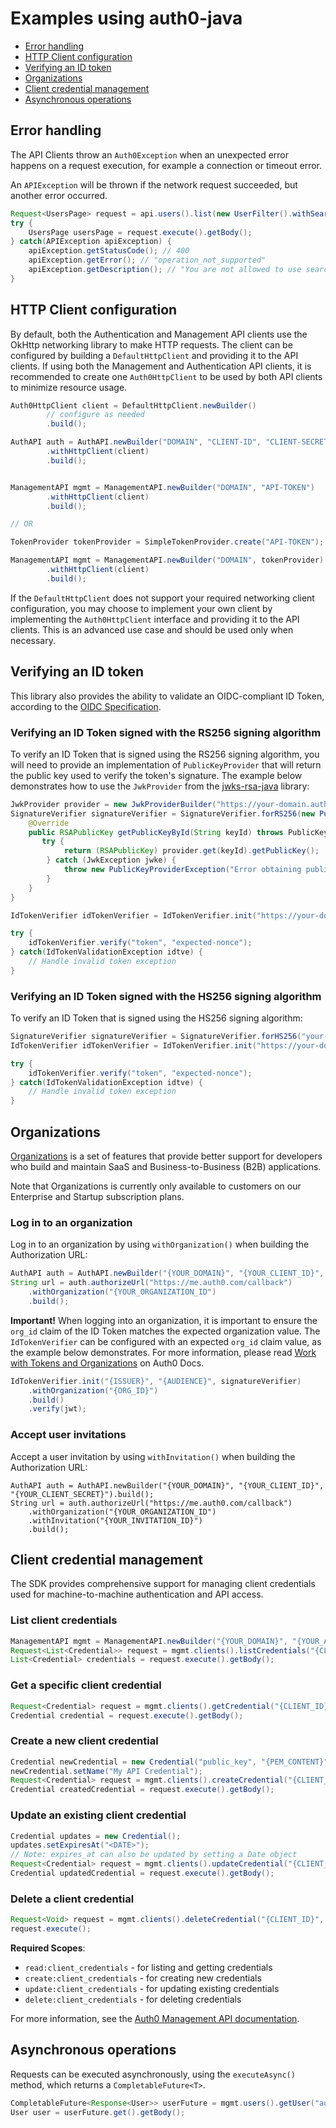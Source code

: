 # Examples using auth0-java

- [Error handling](#error-handling)
- [HTTP Client configuration](#http-client-configuration)
- [Verifying an ID token](#verifying-an-id-token)
- [Organizations](#organizations)
- [Client credential management](#client-credential-management)
- [Asynchronous operations](#asynchronous-operations)

## Error handling

The API Clients throw an `Auth0Exception` when an unexpected error happens on a request execution, for example a connection or timeout error.

An `APIException` will be thrown if the network request succeeded, but another error occurred.

```java
Request<UsersPage> request = api.users().list(new UserFilter().withSearchEngine("v1"));
try {
    UsersPage usersPage = request.execute().getBody();
} catch(APIException apiException) {
    apiException.getStatusCode(); // 400
    apiException.getError(); // "operation_not_supported"
    apiException.getDescription(); // "You are not allowed to use search_engine=v1."
}
```

## HTTP Client configuration

By default, both the Authentication and Management API clients use the OkHttp networking library to make HTTP requests.
The client can be configured by building a `DefaultHttpClient` and providing it to the API clients.
If using both the Management and Authentication API clients, it is recommended to create one `Auth0HttpClient` to be used by both API clients to minimize resource usage.

```java
Auth0HttpClient client = DefaultHttpClient.newBuilder()
        // configure as needed
        .build();

AuthAPI auth = AuthAPI.newBuilder("DOMAIN", "CLIENT-ID", "CLIENT-SECRET")
        .withHttpClient(client)
        .build();

```

```java

ManagementAPI mgmt = ManagementAPI.newBuilder("DOMAIN", "API-TOKEN")
        .withHttpClient(client)
        .build();

// OR

TokenProvider tokenProvider = SimpleTokenProvider.create("API-TOKEN");

ManagementAPI mgmt = ManagementAPI.newBuilder("DOMAIN", tokenProvider)
        .withHttpClient(client)
        .build();

```

If the `DefaultHttpClient` does not support your required networking client configuration, you may choose to implement
your own client by implementing the `Auth0HttpClient` interface and providing it to the API clients. This is an advanced
use case and should be used only when necessary.

## Verifying an ID token

This library also provides the ability to validate an OIDC-compliant ID Token, according to the [OIDC Specification](https://openid.net/specs/openid-connect-core-1_0-final.html#IDTokenValidation).

### Verifying an ID Token signed with the RS256 signing algorithm

To verify an ID Token that is signed using the RS256 signing algorithm, you will need to provide an implementation of
`PublicKeyProvider` that will return the public key used to verify the token's signature. The example below demonstrates how to use the `JwkProvider` from the [jwks-rsa-java](https://github.com/auth0/jwks-rsa-java) library:

```java
JwkProvider provider = new JwkProviderBuilder("https://your-domain.auth0.com").build();
SignatureVerifier signatureVerifier = SignatureVerifier.forRS256(new PublicKeyProvider() {
    @Override
    public RSAPublicKey getPublicKeyById(String keyId) throws PublicKeyProviderException {
       try {
            return (RSAPublicKey) provider.get(keyId).getPublicKey();
        } catch (JwkException jwke) {
            throw new PublicKeyProviderException("Error obtaining public key", jwke);
        }
    }
}

IdTokenVerifier idTokenVerifier = IdTokenVerifier.init("https://your-domain.auth0.com/","your-client-id", signatureVerifier).build();

try {
    idTokenVerifier.verify("token", "expected-nonce");
} catch(IdTokenValidationException idtve) {
    // Handle invalid token exception
}
```

### Verifying an ID Token signed with the HS256 signing algorithm

To verify an ID Token that is signed using the HS256 signing algorithm:

```java
SignatureVerifier signatureVerifier = SignatureVerifier.forHS256("your-client-secret");
IdTokenVerifier idTokenVerifier = IdTokenVerifier.init("https://your-domain.auth0.com/","your-client-id", signatureVerifier).build();

try {
    idTokenVerifier.verify("token", "expected-nonce");
} catch(IdTokenValidationException idtve) {
    // Handle invalid token exception
}
```

## Organizations

[Organizations](https://auth0.com/docs/organizations) is a set of features that provide better support for developers who build and maintain SaaS and Business-to-Business (B2B) applications.

Note that Organizations is currently only available to customers on our Enterprise and Startup subscription plans.

### Log in to an organization

Log in to an organization by using `withOrganization()` when building the Authorization URL:

```java
AuthAPI auth = AuthAPI.newBuilder("{YOUR_DOMAIN}", "{YOUR_CLIENT_ID}", "{YOUR_CLIENT_SECRET}").build();
String url = auth.authorizeUrl("https://me.auth0.com/callback")
    .withOrganization("{YOUR_ORGANIZATION_ID")
    .build();
```

**Important!** When logging into an organization, it is important to ensure the `org_id` claim of the ID Token matches the expected organization value. The `IdTokenVerifier` can be configured with an expected `org_id` claim value, as the example below demonstrates.
For more information, please read [Work with Tokens and Organizations](https://auth0.com/docs/organizations/using-tokens) on Auth0 Docs.
```java
IdTokenVerifier.init("{ISSUER}", "{AUDIENCE}", signatureVerifier)
    .withOrganization("{ORG_ID}")
    .build()
    .verify(jwt);
```

### Accept user invitations

Accept a user invitation by using `withInvitation()` when building the Authorization URL:

```
AuthAPI auth = AuthAPI.newBuilder("{YOUR_DOMAIN}", "{YOUR_CLIENT_ID}", "{YOUR_CLIENT_SECRET}").build();
String url = auth.authorizeUrl("https://me.auth0.com/callback")
    .withOrganization("{YOUR_ORGANIZATION_ID")
    .withInvitation("{YOUR_INVITATION_ID}")
    .build();
```

## Client credential management

The SDK provides comprehensive support for managing client credentials used for machine-to-machine authentication and API access.

### List client credentials

```java
ManagementAPI mgmt = ManagementAPI.newBuilder("{YOUR_DOMAIN}", "{YOUR_API_TOKEN}").build();
Request<List<Credential>> request = mgmt.clients().listCredentials("{CLIENT_ID}");
List<Credential> credentials = request.execute().getBody();
```

### Get a specific client credential

```java
Request<Credential> request = mgmt.clients().getCredential("{CLIENT_ID}", "{CREDENTIAL_ID}");
Credential credential = request.execute().getBody();
```

### Create a new client credential

```java
Credential newCredential = new Credential("public_key", "{PEM_CONTENT}");
newCredential.setName("My API Credential");
Request<Credential> request = mgmt.clients().createCredential("{CLIENT_ID}", newCredential);
Credential createdCredential = request.execute().getBody();
```

### Update an existing client credential

```java
Credential updates = new Credential();
updates.setExpiresAt("<DATE>");
// Note: expires_at can also be updated by setting a Date object
Request<Credential> request = mgmt.clients().updateCredential("{CLIENT_ID}", "{CREDENTIAL_ID}", updates);
Credential updatedCredential = request.execute().getBody();
```

### Delete a client credential

```java
Request<Void> request = mgmt.clients().deleteCredential("{CLIENT_ID}", "{CREDENTIAL_ID}");
request.execute();
```

**Required Scopes**: 
- `read:client_credentials` - for listing and getting credentials
- `create:client_credentials` - for creating new credentials  
- `update:client_credentials` - for updating existing credentials
- `delete:client_credentials` - for deleting credentials

For more information, see the [Auth0 Management API documentation](https://auth0.com/docs/api/management/v2/clients).

## Asynchronous operations

Requests can be executed asynchronously, using the `executeAsync()` method, which returns a `CompletableFuture<T>`.

```java
CompletableFuture<Response<User>> userFuture = mgmt.users().getUser("auth0|123", new UserFilter()).executeAsync();
User user = userFuture.get().getBody();
```
